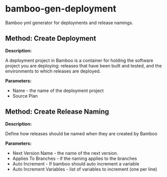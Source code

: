 # bamboo-gen-deployment
Bamboo yml generator for deployments and release namings.


## Method: Create Deployment

**Description:**

A deployment project in Bamboo is a container for holding the software project you are deploying: releases that have been built and tested, and the environments to which releases are deployed.

**Parameters:**

* Name - the name of the deployment project
* Source Plan


## Method: Create Release Naming

**Description:**

Define how releases should be named when they are created by Bamboo

**Parameters:**

* Next Version Name - the name of the next version.
* Applies To Branches - if the naming applies to the branches
* Auto Increment - If bamboo should auto increment a variable
* Auto Increment Variables - list of variables to increment (one per line)
